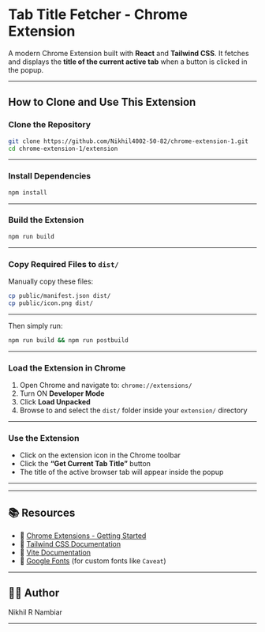 # Tab Title Fetcher - Chrome Extension

A modern Chrome Extension built with **React** and **Tailwind CSS**. It fetches and displays the **title of the current active tab** when a button is clicked in the popup.

---

## How to Clone and Use This Extension

### Clone the Repository

```bash
git clone https://github.com/Nikhil4002-50-82/chrome-extension-1.git
cd chrome-extension-1/extension
````

---

### Install Dependencies

```bash
npm install
```

---

### Build the Extension

```bash
npm run build
```

---

### Copy Required Files to `dist/`

Manually copy these files:

```bash
cp public/manifest.json dist/
cp public/icon.png dist/
```

---

Then simply run:

```bash
npm run build && npm run postbuild
```

---

### Load the Extension in Chrome

1. Open Chrome and navigate to: `chrome://extensions/`
2. Turn ON **Developer Mode**
3. Click **Load Unpacked**
4. Browse to and select the `dist/` folder inside your `extension/` directory

---

### Use the Extension

* Click on the extension icon in the Chrome toolbar
* Click the **“Get Current Tab Title”** button
* The title of the active browser tab will appear inside the popup

---

---

## 📚 Resources

* 🔗 [Chrome Extensions - Getting Started](https://developer.chrome.com/docs/extensions/mv3/getstarted/)
* 🔗 [Tailwind CSS Documentation](https://tailwindcss.com/docs)
* 🔗 [Vite Documentation](https://vitejs.dev/guide/)
* 🔗 [Google Fonts](https://fonts.google.com/) (for custom fonts like `Caveat`)

---

## 🙋‍♂️ Author

Nikhil R Nambiar

---
